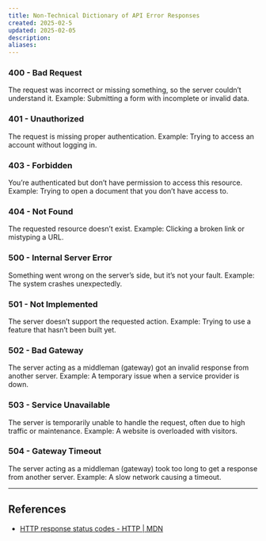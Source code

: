 ```yaml
---
title: Non-Technical Dictionary of API Error Responses
created: 2025-02-5
updated: 2025-02-05
description: 
aliases: 
---
```

### 400 - Bad Request

The request was incorrect or missing something, so the server couldn’t understand it. Example: Submitting a form with incomplete or invalid data.

### 401 - Unauthorized

The request is missing proper authentication. Example: Trying to access an account without logging in.

### 403 - Forbidden

You’re authenticated but don’t have permission to access this resource. Example: Trying to open a document that you don’t have access to.

### 404 - Not Found

The requested resource doesn’t exist. Example: Clicking a broken link or mistyping a URL.

### 500 - Internal Server Error

Something went wrong on the server’s side, but it’s not your fault. Example: The system crashes unexpectedly.

### 501 - Not Implemented

The server doesn’t support the requested action. Example: Trying to use a feature that hasn’t been built yet.

### 502 - Bad Gateway

The server acting as a middleman (gateway) got an invalid response from another server. Example: A temporary issue when a service provider is down.

### 503 - Service Unavailable

The server is temporarily unable to handle the request, often due to high traffic or maintenance. Example: A website is overloaded with visitors.

### 504 - Gateway Timeout

The server acting as a middleman (gateway) took too long to get a response from another server. Example: A slow network causing a timeout.

---
## References
- [HTTP response status codes - HTTP | MDN](https://developer.mozilla.org/en-US/docs/Web/HTTP/Status#client_error_responses)